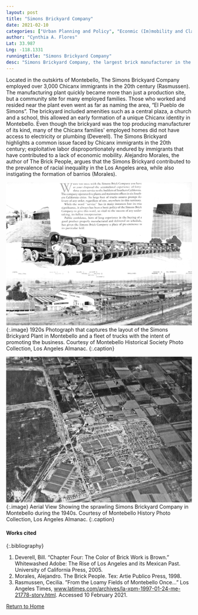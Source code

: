 ```yaml
---
layout: post
title: "Simons Brickyard Company"
date: 2021-02-10
categories: ["Urban Planning and Policy", "Econmic (Im)mobility and Class", “Social Identity and Diversity”]
author: "Cynthia A. Flores"    
Lat: 33.987
Lng: -118.1331
runningtitle: "Simons Brickyard Company"
desc: "Simons Brickyard Company, the largest brick manufacturer in the world became one of the largest sites of Latinx employment in Montebello during the 20th century."
---
```

Located in the outskirts of Montebello, The Simons Brickyard Company employed over 3,000 Chicanx immigrants in the 20th century (Rasmussen). The manufacturing plant quickly became more than just a production site, but a community site for many employed families. Those who worked and resided near the plant even went as far as naming the area, “El Pueblo de Simons”. The brickyard included amenities such as a central plaza, a church and a school, this allowed an early formation of a unique Chicanx identity in Montebello. Even though the brickyard was the top producing manufacturer of its kind, many of the Chicanx families' employed homes did not have access to electricity or plumbing (Deverell). The Simons Brickyard highlights a common issue faced by Chicanx immigrants in the 20th century; exploitative labor disproportionately endured by immigrants that have contributed to a lack of economic mobility. Alejandro Morales, the author of The Brick People, argues that the Simons Brickyard contributed to the prevalence of racial inequality in the Los Angeles area, while also instigating the formation of barrios (Morales). 

![Promotional Brochure of Simons Brickyard Company](images/SimonsBrickyard_Pin1_Image1.jpg)
   {:.image}
1920s Photograph that captures the layout of the Simons Brickyard Plant in Montebello and a fleet of trucks with the intent of promoting the business. Courtesy of Montebello Historical Society Photo Collection, Los Angeles Almanac. 
   {:.caption} 

![Aerial view of Simons Brickyard Plant](images/SimonsBrickyard_Pin1_Image2.jpg)
   {:.image}
Aerial View Showing the sprawling Simons Brickyard Company in Montebello during the 1940s. Courtesy of Montebello History Photo Collection, Los Angeles Almanac.
   {:.caption} 

#### Works cited

{:.bibliography} 
1. Deverell, Bill. “Chapter Four: The Color of Brick Work is Brown.” Whitewashed Adobe: The Rise of Los Angeles and its Mexican Past. University of California Press, 2005. 
2. Morales, Alejandro. The Brick People. Tex: Artie Publico Press, 1998.
3.  Rasmussen, Cecilia. ”From the Loamy Fields of Montebello Once…” Los Angeles Times,  www.latimes.com/archives/la-xpm-1997-01-24-me-21778-story.html.  Accessed 10 February  2021. 

[Return to Home](https://uclachicanxstudies.github.io/BarrioSuburbanisms/)
